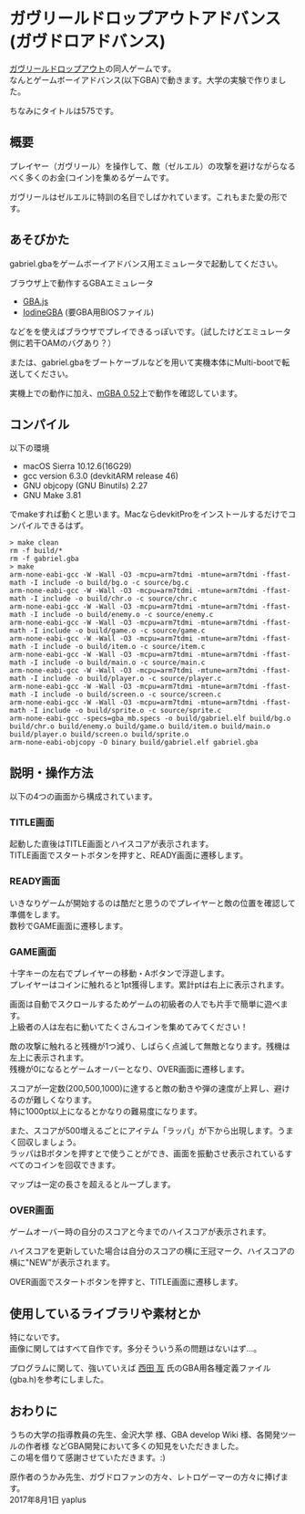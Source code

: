 # ガヴリールドロップアウトアドバンス(ガヴドロアドバンス)

[ガヴリールドロップアウト](http://gabdro.com/)の同人ゲームです。  
なんとゲームボーイアドバンス(以下GBA)で動きます。大学の実験で作りました。  

ちなみにタイトルは575です。

## 概要

プレイヤー（ガヴリール）を操作して、敵（ゼルエル）の攻撃を避けながらなるべく多くのお金(コイン)を集めるゲームです。  

ガヴリールはゼルエルに特訓の名目でしばかれています。これもまた愛の形です。

## あそびかた

gabriel.gbaをゲームボーイアドバンス用エミュレータで起動してください。  

ブラウザ上で動作するGBAエミュレータ  

- [GBA.js](http://endrift.github.io/gbajs/)
- [IodineGBA](https://taisel.github.io/IodineGBA/) (要GBA用BIOSファイル)  

などをを使えばブラウザでプレイできるっぽいです。（試したけどエミュレータ側に若干OAMのバグあり？） 

または、gabriel.gbaをブートケーブルなどを用いて実機本体にMulti-bootで転送してください。  

実機上での動作に加え、[mGBA 0.52](https://mgba.io/)上で動作を確認しています。  

## コンパイル

以下の環境  

- macOS Sierra 10.12.6(16G29)  
- gcc version 6.3.0 (devkitARM release 46)  
- GNU objcopy (GNU Binutils) 2.27  
- GNU Make 3.81  

でmakeすれば動くと思います。MacならdevkitProをインストールするだけでコンパイルできるはず。

    > make clean
    rm -f build/*
    rm -f gabriel.gba
    > make
    arm-none-eabi-gcc -W -Wall -O3 -mcpu=arm7tdmi -mtune=arm7tdmi -ffast-math -I include -o build/bg.o -c source/bg.c
    arm-none-eabi-gcc -W -Wall -O3 -mcpu=arm7tdmi -mtune=arm7tdmi -ffast-math -I include -o build/chr.o -c source/chr.c
    arm-none-eabi-gcc -W -Wall -O3 -mcpu=arm7tdmi -mtune=arm7tdmi -ffast-math -I include -o build/enemy.o -c source/enemy.c
    arm-none-eabi-gcc -W -Wall -O3 -mcpu=arm7tdmi -mtune=arm7tdmi -ffast-math -I include -o build/game.o -c source/game.c
    arm-none-eabi-gcc -W -Wall -O3 -mcpu=arm7tdmi -mtune=arm7tdmi -ffast-math -I include -o build/item.o -c source/item.c
    arm-none-eabi-gcc -W -Wall -O3 -mcpu=arm7tdmi -mtune=arm7tdmi -ffast-math -I include -o build/main.o -c source/main.c
    arm-none-eabi-gcc -W -Wall -O3 -mcpu=arm7tdmi -mtune=arm7tdmi -ffast-math -I include -o build/player.o -c source/player.c
    arm-none-eabi-gcc -W -Wall -O3 -mcpu=arm7tdmi -mtune=arm7tdmi -ffast-math -I include -o build/screen.o -c source/screen.c
    arm-none-eabi-gcc -W -Wall -O3 -mcpu=arm7tdmi -mtune=arm7tdmi -ffast-math -I include -o build/sprite.o -c source/sprite.c
    arm-none-eabi-gcc -specs=gba_mb.specs -o build/gabriel.elf build/bg.o build/chr.o build/enemy.o build/game.o build/item.o build/main.o build/player.o build/screen.o build/sprite.o
    arm-none-eabi-objcopy -O binary build/gabriel.elf gabriel.gba

## 説明・操作方法

以下の4つの画面から構成されています。  

### TITLE画面

起動した直後はTITLE画面とハイスコアが表示されます。  
TITLE画面でスタートボタンを押すと、READY画面に遷移します。  

### READY画面

いきなりゲームが開始するのは酷だと思うのでプレイヤーと敵の位置を確認して準備をします。  
数秒でGAME画面に遷移します。  

### GAME画面

十字キーの左右でプレイヤーの移動・Aボタンで浮遊します。  
プレイヤーはコインに触れると1pt獲得します。累計ptは右上に表示されます。  

画面は自動でスクロールするためゲームの初級者の人でも片手で簡単に遊べます。  
上級者の人は左右に動いてたくさんコインを集めてみてください！  

敵の攻撃に触れると残機が1つ減り、しばらく点滅して無敵となります。残機は左上に表示されます。  
残機が0になるとゲームオーバーとなり、OVER画面に遷移します。  

スコアが一定数(200,500,1000)に達すると敵の動きや弾の速度が上昇し、避けるのが難しくなります。  
特に1000pt以上になるとかなりの難易度になります。  

また、スコアが500増えるごとにアイテム「ラッパ」が下から出現します。うまく回収しましょう。  
ラッパはBボタンを押すとで使うことができ、画面を振動させ表示されているすべてのコインを回収できます。  

マップは一定の長さを超えるとループします。  

### OVER画面

ゲームオーバー時の自分のスコアと今までのハイスコアが表示されます。  

ハイスコアを更新していた場合は自分のスコアの横に王冠マーク、ハイスコアの横に"NEW"が表示されます。  

OVER画面でスタートボタンを押すと、TITLE画面に遷移します。  

## 使用しているライブラリや素材とか

特にないです。  
画像に関してはすべて自作です。多分そういう系の問題はないはず…。  

プログラムに関して、強いていえば [西田 亙](http://www.skyfree.org/jpn/) 氏のGBA用各種定義ファイル(gba.h)を参考にしました。

## おわりに

うちの大学の指導教員の先生、金沢大学 様、GBA develop Wiki 様、各開発ツールの作者様 などGBA開発において多くの知見をいただきました。  
この場を借りて感謝させていただきます。:)  

原作者のうかみ先生、ガヴドロファンの方々、レトロゲーマーの方々に捧げます。  
2017年8月1日 yaplus